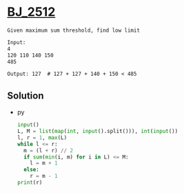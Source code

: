 # [BJ_2512](https://acmicpc.net/problem/2512)

```en
Given maximum sum threshold, find low limit
```

```txt
Input:
4
120 110 140 150
485

Output: 127  # 127 + 127 + 140 + 150 < 485
```

## Solution

* py

  ```py
  input()
  L, M = list(map(int, input().split())), int(input())
  l, r = 1, max(L)
  while l <= r:
    m = (l + r) // 2
    if sum(min(i, m) for i in L) <= M:
      l = m + 1
    else:
      r = m - 1
  print(r)
  ```
